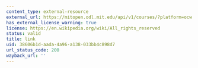 ```yaml
---
content_type: external-resource
external_url: https://mitopen.odl.mit.edu/api/v1/courses/?platform=ocw
has_external_license_warning: true
license: https://en.wikipedia.org/wiki/All_rights_reserved
status: valid
title: link
uid: 38606b1d-aada-4a96-a138-033bb4c898d7
url_status_code: 200
wayback_url: ''
---
```

